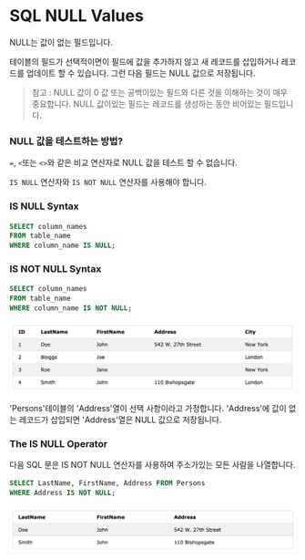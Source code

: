 # SQL NULL Values

NULL는 값이 없는 필드입니다. 

테이블의 필드가 선택적이면이 필드에 값을 추가하지 않고 새 레코드를 삽입하거나 레코드를 업데이트 할 수 있습니다. 그런 다음 필드는 NULL 값으로 저장됩니다.

>참고 : NULL 값이 0 값 또는 공백이있는 필드와 다른 것을 이해하는 것이 매우 중요합니다. NULL 값이있는 필드는 레코드를 생성하는 동안 비어있는 필드입니다.


### NULL 값을 테스트하는 방법? 

`=`, `<`또는 `<>`와 같은 비교 연산자로 NULL 값을 테스트 할 수 없습니다. 

`IS NULL` 연산자와 `IS NOT NULL` 연산자를 사용해야 합니다.

### IS NULL Syntax

```sql
SELECT column_names
FROM table_name
WHERE column_name IS NULL;
```

### IS NOT NULL Syntax

```sql
SELECT column_names
FROM table_name
WHERE column_name IS NOT NULL;
```
![](./images/demo4.png)

'Persons'테이블의 'Address'열이 선택 사항이라고 가정합니다. 'Address'에 값이 없는 레코드가 삽입되면 'Address'열은 NULL 값으로 저장됩니다.

### The IS NULL Operator

다음 SQL 문은 IS NOT NULL 연산자를 사용하여 주소가있는 모든 사람을 나열합니다.

```sql
SELECT LastName, FirstName, Address FROM Persons
WHERE Address IS NOT NULL;
```
![](./images/isnotnull.png)